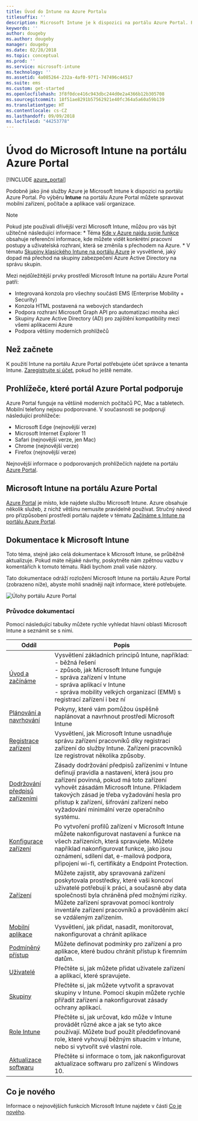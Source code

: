 ```yaml
---
title: Úvod do Intune na Azure Portalu
titlesuffix: ''
description: Microsoft Intune je k dispozici na portálu Azure Portal. Přečtěte si základní informace o Intune na portálu Azure Portal.
keywords: ''
author: dougeby
ms.author: dougeby
manager: dougeby
ms.date: 02/28/2018
ms.topic: conceptual
ms.prod: ''
ms.service: microsoft-intune
ms.technology: ''
ms.assetid: 4a085264-232a-4af0-97f1-747496c44517
ms.suite: ems
ms.custom: get-started
ms.openlocfilehash: 3f8f0dce416c943dbc244d0e2a4366b12b305708
ms.sourcegitcommit: 18f51ae8291b57562921e40fc364a5a60a59b139
ms.translationtype: HT
ms.contentlocale: cs-CZ
ms.lasthandoff: 09/09/2018
ms.locfileid: "44253778"
---
```

# <a name="introduction-to-microsoft-intune-in-the-azure-portal"></a>Úvod do Microsoft Intune na portálu Azure Portal


[!INCLUDE [azure_portal](./includes/azure_portal.md)]

Podobně jako jiné služby Azure je Microsoft Intune k dispozici na portálu Azure Portal. Po výběru **Intune** na portálu Azure Portal můžete spravovat mobilní zařízení, počítače a aplikace vaší organizace.

> [!NOTE]
> Pokud jste používali dřívější verzi Microsoft Intune, můžou pro vás být užitečné následující informace:
>     * Téma [Kde v Azure najdu svoje funkce](ui-changes.md) obsahuje referenční informace, kde můžete vidět konkrétní pracovní postupy a uživatelská rozhraní, která se změnila s přechodem na Azure.
>     * V tématu [Skupiny klasického Intune na portálu Azure](groups-get-started.md) je vysvětlené, jaký dopad má přechod na skupiny zabezpečení Azure Active Directory na správu skupin.

Mezi nejdůležitější prvky prostředí Microsoft Intune na portálu Azure Portal patří:

- Integrovaná konzola pro všechny součásti EMS (Enterprise Mobility + Security)
- Konzola HTML postavená na webových standardech
- Podpora rozhraní Microsoft Graph API pro automatizaci mnoha akcí
- Skupiny Azure Active Directory (AD) pro zajištění kompatibility mezi všemi aplikacemi Azure
- Podpora většiny moderních prohlížečů

## <a name="before-you-start"></a>Než začnete

K použití Intune na portálu Azure Portal potřebujete účet správce a tenanta Intune. [Zaregistrujte si účet](https://portal.office.com/Signup/Signup.aspx?OfferId=40BE278A-DFD1-470a-9EF7-9F2596EA7FF9&dl=INTUNE_A&ali=1#0%20), pokud ho ještě nemáte.

## <a name="supported-web-browsers-for-the-azure-portal"></a>Prohlížeče, které portál Azure Portal podporuje

Azure Portal funguje na většině moderních počítačů PC, Mac a tabletech. Mobilní telefony nejsou podporované.
V současnosti se podporují následující prohlížeče:

- Microsoft Edge (nejnovější verze)
- Microsoft Internet Explorer 11
- Safari (nejnovější verze, jen Mac)
- Chrome (nejnovější verze)
- Firefox (nejnovější verze)

Nejnovější informace o podporovaných prohlížečích najdete na portálu [Azure Portal](https://docs.microsoft.com/azure/azure-preview-portal-supported-browsers-devices).

## <a name="microsoft-intune-in-the-azure-portal"></a>Microsoft Intune na portálu Azure Portal

[Azure Portal](https://portal.azure.com) je místo, kde najdete službu Microsoft Intune. Azure obsahuje několik služeb, z nichž většinu nemusíte pravidelně používat. Stručný návod pro přizpůsobení prostředí portálu najdete v tématu [Začínáme s Intune na portálu Azure Portal](get-started-azure.md).

## <a name="the-microsoft-intune-documentation"></a>Dokumentace k Microsoft Intune

Toto téma, stejně jako celá dokumentace k Microsoft Intune, se průběžně aktualizuje. Pokud máte nějaké návrhy, poskytněte nám zpětnou vazbu v komentářích k tomuto tématu. Rádi bychom znali vaše názory.

Tato dokumentace odráží rozložení Microsoft Intune na portálu Azure Portal (zobrazeno níže), abyste mohli snadněji najít informace, které potřebujete.

![Úlohy portálu Azure Portal](./media/azure-portal-workloads.png)

### <a name="documentation-guide"></a>Průvodce dokumentací

Pomocí následující tabulky můžete rychle vyhledat hlavní oblasti Microsoft Intune a seznámit se s nimi.

| Oddíl                                                      | Popis                                                                                                                                                                                                                                                                                      |
|--------------------------------------------------------------|--------------------------------------------------------------------------------------------------------------------------------------------------------------------------------------------------------------------------------------------------------------------------------------------------|
| [Úvod a začínáme](introduction-intune.md)       | Vysvětlení základních principů Intune, například:<br /> - běžná řešení<br /> - způsob, jak Microsoft Intune funguje<br /> - správa zařízení v Intune<br /> - správa aplikací v Intune<br /> - správa mobility velkých organizací (EMM) s registrací zařízení i bez ní                                                         |
| [Plánování a navrhování](planning-guide.md)                         | Pokyny, které vám pomůžou úspěšně naplánovat a navrhnout prostředí Microsoft Intune                                                                                                                                                                                                             |
| [Registrace zařízení](device-enrollment.md)                    | Vysvětlení, jak Microsoft Intune usnadňuje správu zařízení pracovníků díky registraci zařízení do služby Intune. Zařízení pracovníků lze registrovat několika způsoby.                                                                                                         |
| [Dodržování předpisů zařízeními](device-compliance.md)                    | Zásady dodržování předpisů zařízeními v Intune definují pravidla a nastavení, která jsou pro zařízení povinná, pokud má toto zařízení vyhovět zásadám Microsoft Intune. Příkladem takových zásad je třeba vyžadování hesla pro přístup k zařízení, šifrování zařízení nebo vyžadování minimální verze operačního systému. |
| [Konfigurace zařízení](device-profiles.md)                   | Po vytvoření profilů zařízení v Microsoft Intune můžete nakonfigurovat nastavení a funkce na všech zařízeních, která spravujete. Můžete například nakonfigurovat funkce, jako jsou oznámení, sdílení dat, e-mailová podpora, připojení wi-fi, certifikáty a Endpoint Protection.              |
| [Zařízení](device-management.md)                              | Můžete zajistit, aby spravovaná zařízení poskytovala prostředky, které vaši koncoví uživatelé potřebují k práci, a současně aby data společnosti byla chráněná před možnými riziky. Můžete zařízení spravovat pomocí kontroly inventáře zařízení pracovníků a prováděním akcí se vzdáleným zařízením.                                                      |
| [Mobilní aplikace](app-management.md)                             | Vysvětlení, jak přidat, nasadit, monitorovat, nakonfigurovat a chránit aplikace                                                                                                                                                                                                                             |
| [Podmíněný přístup](conditional-access.md)                  | Můžete definovat podmínky pro zařízení a pro aplikace, které budou chránit přístup k firemním datům.                                                                                                                                                                                                            |
| [Uživatelé](users-add.md)                                        | Přečtěte si, jak můžete přidat uživatele zařízení a aplikací, které spravujete.                                                                                                                                                                                                                                           |
| [Skupiny](groups-get-started.md)                              | Přečtěte si, jak můžete vytvořit a spravovat skupiny v Intune. Pomocí skupin můžete rychle přiřadit zařízení a nakonfigurovat zásady ochrany aplikací.                                                                                                                                             |
| [Role Intune](role-based-access-control.md)                 | Přečtěte si, jak určovat, kdo může v Intune provádět různé akce a jak se tyto akce používají. Můžete buď použít předdefinované role, které vyhovují běžným situacím v Intune, nebo si vytvořit své vlastní role.                                                                                 |
| [Aktualizace softwaru](windows-update-for-business-configure.md) | Přečtěte si informace o tom, jak nakonfigurovat aktualizace softwaru pro zařízení s Windows 10.                                                                                                                                                                                                                                  |

## <a name="whats-new"></a>Co je nového

Informace o nejnovějších funkcích Microsoft Intune najdete v části [Co je nového](whats-new.md).
